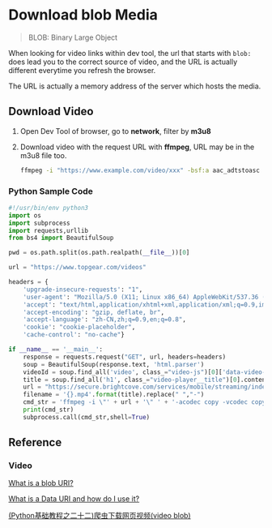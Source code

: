# Download blob Media

> BLOB: Binary Large Object

When looking for video links within dev tool, the url that starts with `blob:` does lead you to the correct source of video, and the URL is actually different everytime you refresh the browser.

The URL is actually a memory address of the server which hosts the media.



## Download Video

1. Open Dev Tool of browser, go to **network**, filter by **m3u8**

2. Download video with the request URL with **ffmpeg**, URL may be in the m3u8 file too.

    ```bash
    ffmpeg -i "https://www.example.com/video/xxx" -bsf:a aac_adtstoasc -vcodec copy -c copy -crf 50 video_name.mp4
    ```

### Python Sample Code

```python
#!/usr/bin/env python3
import os
import subprocess
import requests,urllib
from bs4 import BeautifulSoup

pwd = os.path.split(os.path.realpath(__file__))[0]

url = "https://www.topgear.com/videos"

headers = {
    'upgrade-insecure-requests': "1",
    'user-agent': "Mozilla/5.0 (X11; Linux x86_64) AppleWebKit/537.36 (KHTML, like Gecko) Chrome/70.0.3538.77 Safari/537.36",
    'accept': "text/html,application/xhtml+xml,application/xml;q=0.9,image/webp,image/apng,*/*;q=0.8",
    'accept-encoding': "gzip, deflate, br",
    'accept-language': "zh-CN,zh;q=0.9,en;q=0.8",
    'cookie': "cookie-placeholder",
    'cache-control': "no-cache"}

if __name__ == '__main__':
    response = requests.request("GET", url, headers=headers)
    soup = BeautifulSoup(response.text, 'html.parser')
    videoId = soup.find_all('video', class_="video-js")[0]['data-video-id'] ##获取视频Id
    title = soup.find_all('h1', class_="video-player__title")[0].contents[0] ##获取视频标题
    url = "https://secure.brightcove.com/services/mobile/streaming/index/master.m3u8?videoId={}&secure=true".format(videoId)  ##生成视频下载Url
    filename = '{}.mp4'.format(title).replace(" ","-")
    cmd_str = 'ffmpeg -i \"' + url + '\" ' + '-acodec copy -vcodec copy -absf aac_adtstoasc ' + pwd + "/" +filename  ##下载视频
    print(cmd_str)
    subprocess.call(cmd_str,shell=True)

```





## Reference

### Video

[What is a blob URI?](https://www.youtube.com/watch?v=UgCCR-ZBP8w&t=8s&ab_channel=SynaptikLabs)

[What is a Data URI and how do I use it?](https://www.youtube.com/watch?v=dUhP4JWgwdo&ab_channel=SynaptikLabs)

[(Python基础教程之二十二)爬虫下载网页视频(video blob)](https://blog.csdn.net/novelly/article/details/106272012)

